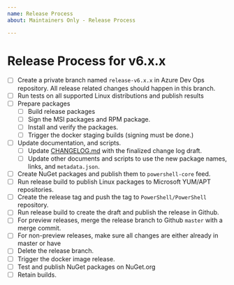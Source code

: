 ```yaml
---
name: Release Process
about: Maintainers Only - Release Process

---
```

<!--

This template is for maintainers to create an issues to track the release process.
Please use this template if you are not a maintainer.

-->

# Release Process for v6.x.x

- [ ] Create a private branch named `release-v6.x.x` in Azure Dev Ops repository.
   All release related changes should happen in this branch.
- [ ] Run tests on all supported Linux distributions and publish results
- [ ] Prepare packages
    - [ ] Build release packages
    - [ ] Sign the MSI packages and RPM package.
    - [ ] Install and verify the packages.
    - [ ] Trigger the docker staging builds (signing must be done.)
- [ ]  Update documentation, and scripts.
    - [ ] Update [CHANGELOG.md](../../CHANGELOG.md) with the finalized change log draft.
    - [ ] Update other documents and scripts to use the new package names, links, and `metadata.json`.
- [ ] Create NuGet packages and publish them to `powershell-core` feed.
- [ ] Run release build to publish Linux packages to Microsoft YUM/APT repositories.
- [ ] Create the release tag and push the tag to `PowerShell/PowerShell` repository.
- [ ] Run release build to create the draft and publish the release in Github.
- [ ] For preview releases,
  merge the release branch to Github `master` with a merge commit.
- [ ] For non-preview releases,
  make sure all changes are either already in master or have
- [ ] Delete the release branch.
- [ ] Trigger the docker image release.
- [ ] Test and publish NuGet packages on NuGet.org
- [ ] Retain builds.
